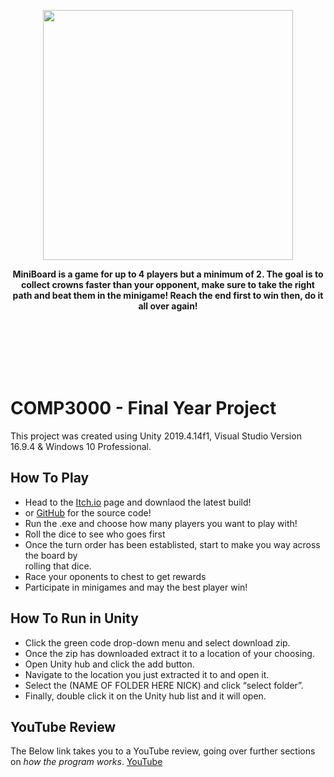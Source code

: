 <p align="center">
    <img src="https://i.imgur.com/1XEoZWv.png" width="400" height="400" />
</p>

<p align="center">
<b>MiniBoard is a game for up to 4 players but a minimum of 2. The goal is to collect crowns faster than your opponent, make sure to take the right path and beat them in the minigame! Reach the end first to win then, do it all over again!</b>
</p>

</br>
</br>
</br>
</br>
</br>

# COMP3000 - Final Year Project

This project was created using Unity 2019.4.14f1, Visual Studio Version 16.9.4 & Windows 10 Professional.

## How To Play

- Head to the [Itch.io](https://nickgamesdev.itch.io/miniboard) page and downlaod the latest build!
- or [GitHub](https://github.com/Nick1441/COMP3015-CW2) for the source code!
- Run the .exe and choose how many players you want to play with!
- Roll the dice to see who goes first
- Once the turn order has been establisted, start to make you way across the board by  
  rolling that dice.  
- Race your oponents to chest to get rewards
- Participate in minigames and may the best player win!

## How To Run in Unity

- Click the green code drop-down menu and select download zip.
- Once the zip has downloaded extract it to a location of your choosing.
- Open Unity hub and click the add button.
- Navigate to the location you just extracted it to and open it.
- Select the (NAME OF FOLDER HERE NICK) and click “select folder”.
- Finally, double click it on the Unity hub list and it will open.

## YouTube Review
The Below link takes you to a YouTube review, going over further sections on *how the program works*.
[YouTube](https://www.youtube.com/watch?v=wmML_VfguK0&ab_channel=NickClothier)